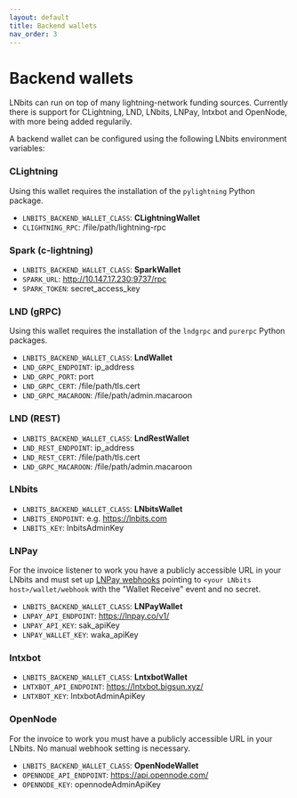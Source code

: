 ```yaml
---
layout: default
title: Backend wallets
nav_order: 3
---
```



Backend wallets
===============

LNbits can run on top of many lightning-network funding sources. Currently there is support for
CLightning, LND, LNbits, LNPay, lntxbot and OpenNode, with more being added regularily.

A backend wallet can be configured using the following LNbits environment variables:


### CLightning

Using this wallet requires the installation of the `pylightning` Python package.

- `LNBITS_BACKEND_WALLET_CLASS`: **CLightningWallet**
- `CLIGHTNING_RPC`: /file/path/lightning-rpc

### Spark (c-lightning)

- `LNBITS_BACKEND_WALLET_CLASS`: **SparkWallet**
- `SPARK_URL`: http://10.147.17.230:9737/rpc
- `SPARK_TOKEN`: secret_access_key

### LND (gRPC)

Using this wallet requires the installation of the `lndgrpc` and `purerpc` Python packages.

- `LNBITS_BACKEND_WALLET_CLASS`: **LndWallet**
- `LND_GRPC_ENDPOINT`: ip_address
- `LND_GRPC_PORT`: port
- `LND_GRPC_CERT`: /file/path/tls.cert
- `LND_GRPC_MACAROON`: /file/path/admin.macaroon


### LND (REST)

- `LNBITS_BACKEND_WALLET_CLASS`: **LndRestWallet**
- `LND_REST_ENDPOINT`: ip_address
- `LND_REST_CERT`: /file/path/tls.cert
- `LND_GRPC_MACAROON`: /file/path/admin.macaroon


### LNbits

- `LNBITS_BACKEND_WALLET_CLASS`: **LNbitsWallet**
- `LNBITS_ENDPOINT`: e.g. https://lnbits.com
- `LNBITS_KEY`: lnbitsAdminKey

### LNPay

For the invoice listener to work you have a publicly accessible URL in your LNbits and must set up [LNPay webhooks](https://lnpay.co/webhook/) pointing to `<your LNbits host>/wallet/webhook` with the "Wallet Receive" event and no secret.

- `LNBITS_BACKEND_WALLET_CLASS`: **LNPayWallet**
- `LNPAY_API_ENDPOINT`: https://lnpay.co/v1/
- `LNPAY_API_KEY`: sak_apiKey
- `LNPAY_WALLET_KEY`: waka_apiKey


### lntxbot

- `LNBITS_BACKEND_WALLET_CLASS`: **LntxbotWallet**
- `LNTXBOT_API_ENDPOINT`: https://lntxbot.bigsun.xyz/
- `LNTXBOT_KEY`: lntxbotAdminApiKey


### OpenNode

For the invoice to work you must have a publicly accessible URL in your LNbits. No manual webhook setting is necessary.

- `LNBITS_BACKEND_WALLET_CLASS`: **OpenNodeWallet**
- `OPENNODE_API_ENDPOINT`: https://api.opennode.com/
- `OPENNODE_KEY`: opennodeAdminApiKey
